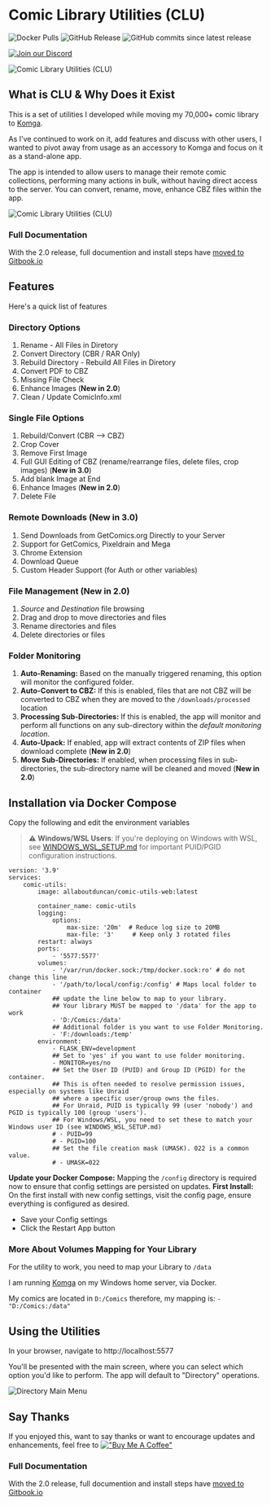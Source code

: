 # Comic Library Utilities (CLU)

![Docker Pulls](https://img.shields.io/docker/pulls/allaboutduncan/comic-utils-web)
![GitHub Release](https://img.shields.io/github/v/release/allaboutduncan/comic-utils)
![GitHub commits since latest release](https://img.shields.io/github/commits-since/allaboutduncan/comic-utils/latest)

[![Join our Discord](https://img.shields.io/discord/678794935368941569?label=CLU%20Discord&logo=discord&style=for-the-badge)](https://discord.gg/komga-678794935368941569)


![Comic Library Utilities (CLU)](images/clu-logo-360.png "Comic Library Utilities")

## What is CLU & Why Does it Exist

This is a set of utilities I developed while moving my 70,000+ comic library to [Komga](https://komga.org/).

As I've continued to work on it, add features and discuss with other users, I wanted to pivot away from usage as an accessory to Komga and focus on it as a stand-alone app.

The app is intended to allow users to manage their remote comic collections, performing many actions in bulk, without having direct access to the server. You can convert, rename, move, enhance CBZ files within the app.

![Comic Library Utilities (CLU)](/images/home_v1.png "Comic Library Utilities Homepage")

### Full Documentation
With the 2.0 release, full documention and install steps have [moved to Gitbook.io](https://phillips-organization-6.gitbook.io/clu-comic-library-utilities/)

## Features
Here's a quick list of features

### Directory Options
1. Rename - All Files in Diretory
2. Convert Directory (CBR / RAR Only)
3. Rebuild Directory - Rebuild All Files in Diretory
4. Convert PDF to CBZ
5. Missing File Check
6. Enhance Images (__New in 2.0__)
7. Clean / Update ComicInfo.xml

### Single File Options
1. Rebuild/Convert (CBR --> CBZ)
2. Crop Cover
3. Remove First Image
4. Full GUI Editing of CBZ (rename/rearrange files, delete files, crop images) (__New in 3.0__)
5. Add blank Image at End
6. Enhance Images (__New in 2.0__)
7. Delete File

### Remote Downloads (New in 3.0)
1. Send Downloads from GetComics.org Directly to your Server
2. Support for GetComics, Pixeldrain and Mega
3. Chrome Extension
4. Download Queue
5. Custom Header Support (for Auth or other variables)

### File Management (New in 2.0)
1. _Source_ and _Destination_ file browsing
2. Drag and drop to move directories and files
3. Rename directories and files
4. Delete directories or files

### Folder Monitoring
1. __Auto-Renaming:__ Based on the manually triggered renaming, this option will monitor the configured folder.
2. __Auto-Convert to CBZ:__ If this is enabled, files that are not CBZ will be converted to CBZ when they are moved to the `/downloads/processed` location
3. __Processing Sub-Directories:__ If this is enabled, the app will monitor and perform all functions on any sub-directory within the *default monitoring location*. 
4. __Auto-Upack:__ If enabled, app will extract contents of ZIP files when download complete (__New in 2.0__)
5. __Move Sub-Directories:__ If enabled, when processing files in sub-directories, the sub-directory name will be cleaned and moved (__New in 2.0__)

## Installation via Docker Compose

Copy the following and edit the environment variables

> **⚠️ Windows/WSL Users**: If you're deploying on Windows with WSL, see [WINDOWS_WSL_SETUP.md](WINDOWS_WSL_SETUP.md) for important PUID/PGID configuration instructions.

    version: '3.9'
    services:
        comic-utils:
            image: allaboutduncan/comic-utils-web:latest

            container_name: comic-utils
            logging:
                options:
                    max-size: '20m'  # Reduce log size to 20MB
                    max-file: '3'     # Keep only 3 rotated files
            restart: always
            ports:
                - '5577:5577'
            volumes:
                - '/var/run/docker.sock:/tmp/docker.sock:ro' # do not change this line
                - '/path/to/local/config:/config' # Maps local folder to container
                ## update the line below to map to your library.
                ## Your library MUST be mapped to '/data' for the app to work
                - 'D:/Comics:/data'
                ## Additional folder is you want to use Folder Monitoring.
                - 'F:/downloads:/temp'
            environment:
                - FLASK_ENV=development
                ## Set to 'yes' if you want to use folder monitoring.
                - MONITOR=yes/no
                ## Set the User ID (PUID) and Group ID (PGID) for the container.
                ## This is often needed to resolve permission issues, especially on systems like Unraid
                ## where a specific user/group owns the files.
                ## For Unraid, PUID is typically 99 (user 'nobody') and PGID is typically 100 (group 'users').
                ## For Windows/WSL, you need to set these to match your Windows user ID (see WINDOWS_WSL_SETUP.md)
                # - PUID=99
                # - PGID=100
                ## Set the file creation mask (UMASK). 022 is a common value.
                # - UMASK=022

__Update your Docker Compose:__ Mapping the `/config` directory is required now to ensure that config settings are persisted on updates.
__First Install:__ On the first install with new config settings, visit the config page, ensure everything is configured as desired.
* Save your Config settings
* Click the Restart App button

### More About Volumes Mapping for Your Library
For the utility to work, you need to map your Library to `/data`

I am running [Komga](https://komga.org/) on my Windows home server, via Docker.

My comics are located in `D:/Comics` therefore, my mapping is: `- "D:/Comics:/data"`

## Using the Utilities

In your browser, navigate to http://localhost:5577

You'll be presented with the main screen, where you can select which option you'd like to perform. The app will default to "Directory" operations.

![Directory Main Menu](/images/home_v1.png)

## Say Thanks
If you enjoyed this, want to say thanks or want to encourage updates and enhancements, feel free to [!["Buy Me A Coffee"](https://www.buymeacoffee.com/assets/img/custom_images/orange_img.png)](https://www.buymeacoffee.com/allaboutduncan)

### Full Documentation
With the 2.0 release, full documention and install steps have [moved to Gitbook.io](https://phillips-organization-6.gitbook.io/clu-comic-library-utilities/)
